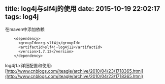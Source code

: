 title: log4j与slf4j的使用
date: 2015-10-19 22:02:17
tags: log4j
---

在maven中添加依赖

<!-- more -->
        <dependency>
          <groupId>org.slf4j</groupId>
          <artifactId>slf4j-log4j12</artifactId>
          <version>1.7.12</version>
        </dependency>

log4j1.x详细配置和使用:[http://www.cnblogs.com/iteagle/archive/2010/04/23/1718365.html](http://www.cnblogs.com/iteagle/archive/2010/04/23/1718365.html)
        